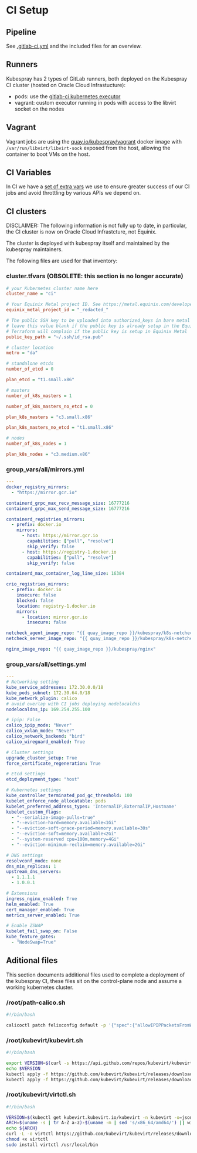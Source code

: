 # CI Setup

## Pipeline

See [.gitlab-ci.yml](/.gitlab-ci.yml) and the included files for an overview.

## Runners

Kubespray has 2 types of GitLab runners, both deployed  on the Kubespray CI cluster (hosted on Oracle Cloud Infrastucture):

- pods: use the [gitlab-ci kubernetes executor](https://docs.gitlab.com/runner/executors/kubernetes/)
- vagrant: custom executor running in pods with access to the libvirt socket on the nodes

## Vagrant

Vagrant jobs are using the [quay.io/kubespray/vagrant](/test-infra/vagrant-docker/Dockerfile) docker image with `/var/run/libvirt/libvirt-sock` exposed from the host, allowing the container to boot VMs on the host.

## CI Variables

In CI we have a [set of extra vars](/test/common_vars.yml) we use to ensure greater success of our CI jobs and avoid throttling by various APIs we depend on.

## CI clusters

DISCLAIMER: The following information is not fully up to date, in particular, the CI cluster is now on Oracle Cloud Infrastcture, not Equinix.

The cluster is deployed with kubespray itself and maintained by the kubespray maintainers.

The following files are used for that inventory:

### cluster.tfvars (OBSOLETE: this section is no longer accurate)

```ini
# your Kubernetes cluster name here
cluster_name = "ci"

# Your Equinix Metal project ID. See https://metal.equinix.com/developers/docs/accounts/
equinix_metal_project_id = "_redacted_"

# The public SSH key to be uploaded into authorized_keys in bare metal Equinix Metal nodes provisioned
# leave this value blank if the public key is already setup in the Equinix Metal project
# Terraform will complain if the public key is setup in Equinix Metal
public_key_path = "~/.ssh/id_rsa.pub"

# cluster location
metro = "da"

# standalone etcds
number_of_etcd = 0

plan_etcd = "t1.small.x86"

# masters
number_of_k8s_masters = 1

number_of_k8s_masters_no_etcd = 0

plan_k8s_masters = "c3.small.x86"

plan_k8s_masters_no_etcd = "t1.small.x86"

# nodes
number_of_k8s_nodes = 1

plan_k8s_nodes = "c3.medium.x86"
```

### group_vars/all/mirrors.yml

```yaml
---
docker_registry_mirrors:
  - "https://mirror.gcr.io"

containerd_grpc_max_recv_message_size: 16777216
containerd_grpc_max_send_message_size: 16777216

containerd_registries_mirrors:
  - prefix: docker.io
    mirrors:
      - host: https://mirror.gcr.io
        capabilities: ["pull", "resolve"]
        skip_verify: false
      - host: https://registry-1.docker.io
        capabilities: ["pull", "resolve"]
        skip_verify: false

containerd_max_container_log_line_size: 16384

crio_registries_mirrors:
  - prefix: docker.io
    insecure: false
    blocked: false
    location: registry-1.docker.io
    mirrors:
      - location: mirror.gcr.io
        insecure: false

netcheck_agent_image_repo: "{{ quay_image_repo }}/kubespray/k8s-netchecker-agent"
netcheck_server_image_repo: "{{ quay_image_repo }}/kubespray/k8s-netchecker-server"

nginx_image_repo: "{{ quay_image_repo }}/kubespray/nginx"
```

### group_vars/all/settings.yml

```yaml
---
# Networking setting
kube_service_addresses: 172.30.0.0/18
kube_pods_subnet: 172.30.64.0/18
kube_network_plugin: calico
# avoid overlap with CI jobs deploying nodelocaldns
nodelocaldns_ip: 169.254.255.100

# ipip: False
calico_ipip_mode: "Never"
calico_vxlan_mode: "Never"
calico_network_backend: "bird"
calico_wireguard_enabled: True

# Cluster settings
upgrade_cluster_setup: True
force_certificate_regeneration: True

# Etcd settings
etcd_deployment_type: "host"

# Kubernetes settings
kube_controller_terminated_pod_gc_threshold: 100
kubelet_enforce_node_allocatable: pods
kubelet_preferred_address_types: 'InternalIP,ExternalIP,Hostname'
kubelet_custom_flags:
  - "--serialize-image-pulls=true"
  - "--eviction-hard=memory.available<1Gi"
  - "--eviction-soft-grace-period=memory.available=30s"
  - "--eviction-soft=memory.available<2Gi"
  - "--system-reserved cpu=100m,memory=4Gi"
  - "--eviction-minimum-reclaim=memory.available=2Gi"

# DNS settings
resolvconf_mode: none
dns_min_replicas: 1
upstream_dns_servers:
  - 1.1.1.1
  - 1.0.0.1

# Extensions
ingress_nginx_enabled: True
helm_enabled: True
cert_manager_enabled: True
metrics_server_enabled: True

# Enable ZSWAP
kubelet_fail_swap_on: False
kube_feature_gates:
  - "NodeSwap=True"
```

## Aditional files

This section documents additional files used to complete a deployment of the kubespray CI, these files sit on the control-plane node and assume a working kubernetes cluster.

### /root/path-calico.sh

```bash
#!/bin/bash

calicoctl patch felixconfig default -p '{"spec":{"allowIPIPPacketsFromWorkloads":true, "allowVXLANPacketsFromWorkloads": true}}'
```

### /root/kubevirt/kubevirt.sh

```bash
#!/bin/bash

export VERSION=$(curl -s https://api.github.com/repos/kubevirt/kubevirt/releases | grep tag_name | grep -v -- '-rc' | sort -r | head -1 | awk -F': ' '{print $2}' | sed 's/,//' | xargs)
echo $VERSION
kubectl apply -f https://github.com/kubevirt/kubevirt/releases/download/${VERSION}/kubevirt-operator.yaml
kubectl apply -f https://github.com/kubevirt/kubevirt/releases/download/${VERSION}/kubevirt-cr.yaml
```

### /root/kubevirt/virtctl.sh

```bash
#!/bin/bash

VERSION=$(kubectl get kubevirt.kubevirt.io/kubevirt -n kubevirt -o=jsonpath="{.status.observedKubeVirtVersion}")
ARCH=$(uname -s | tr A-Z a-z)-$(uname -m | sed 's/x86_64/amd64/') || windows-amd64.exe
echo ${ARCH}
curl -L -o virtctl https://github.com/kubevirt/kubevirt/releases/download/${VERSION}/virtctl-${VERSION}-${ARCH}
chmod +x virtctl
sudo install virtctl /usr/local/bin
```
